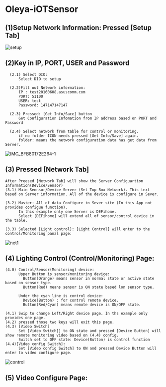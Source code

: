 # Oleya-iOTSensor
## (1)Setup Network Information: Pressed [Setup Tab]
  ![setup](https://user-images.githubusercontent.com/2010446/137635225-d1207cc4-4fe5-41e5-a31d-e45371f94b42.png)

## (2)Key in IP, PORT, USER and Password
      (2.1) Select DIO:
          Select DIO to setup

      (2.2)Fill out Network information:
          IP : test20160608.asuscomm.com
          PORT: 51100
          USER: test
          Password: 147147147147

      (2.3) Pressed: [Get Info/Sace] button
          Get Configuration Infomation from IP address based on PORT and Password

      (2.4) Select network from table for control or monitoring.
          if no folder ICON needs pressed [Get Info/Save] again.
          folder: means the network configuration data has get data from Server.
      
   ![IMG_BFB80172E264-1](https://user-images.githubusercontent.com/2010446/137629604-27912f47-e28a-4534-a02c-41e5598d7418.jpeg)
 
 ## (3) Pressed [Network Tab]
    After Preesed [Network Tab] will show the Server Configuartion Information(Device/Sensor)
    (3.1) Main Sennsor/Device Server (Set Top Box Network). This text based on Server information. All of the device is configure in Sever.
     
    (3.2) Master: All of data Configure in Sever site (In this App not provides configue function).
          In this example only one Server is DEFihome.
          Select [DEFihome] will extend all of sensor/control device in the table.
    
    (3.3) Selected [Light control]: [Light Control] will enter to the control/Monitoring panal page:
    
  ![net1](https://user-images.githubusercontent.com/2010446/137631518-9d5b0d03-51d3-4e5f-9357-71fa5006d459.png)
  
## (4) Lighting Control (Control/Monitoring) Page:
    (4.0) Control/Sensor(Monitoring) device:
          Upper Button is sensor/monitoring device:
            Button(Orange) means sensor in normal state or active state based on sensor type.
            Button(Red) means sensor is ON state based lon sensor type.
          
          Under the cyan line is control device:
            Device(Button) : for control remote device.
            Button(Red/Cyan) means remote device is ON/OFF state. 
   
    (4.1) Swip to change Left/Right device page. In ths example only provides one page.
    (4.2) pressed those two keys will exit this page.
    (4.3) [Video Switch]
          Set [Video Switch]] to ON state and pressed [Device Button] will show remote monitoring video based on (4.4) config.
          Switch set to OFF state: Device(Button) is control function
    (4.4)[Video config Switch]:
          Set [Video config Switch] to ON and pressed Device Button will enter to video configure page.
          
  ![control](https://user-images.githubusercontent.com/2010446/137633743-1367d135-95a9-487e-8009-7798a4e45c59.png)
  
## (5) Video Configure Page:
  
  
  

   
